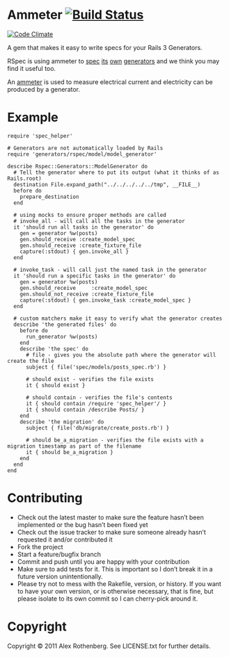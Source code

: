 # Ammeter [![Build Status](https://secure.travis-ci.org/alexrothenberg/ammeter.png)](http://travis-ci.org/alexrothenberg/ammeter)
[![Code Climate](https://codeclimate.com/badge.png)](https://codeclimate.com/github/alexrothenberg/ammeter)

A gem that makes it easy to write specs for your Rails 3 Generators.

RSpec is using ammeter to 
[spec](https://github.com/rspec/rspec-rails/blob/master/spec/generators/rspec/model/model_generator_spec.rb) 
[its](https://github.com/rspec/rspec-rails/blob/master/spec/generators/rspec/controller/controller_generator_spec.rb) 
[own](https://github.com/rspec/rspec-rails/blob/master/spec/generators/rspec/helper/helper_generator_spec.rb) 
[generators](https://github.com/rspec/rspec-rails/blob/master/spec/generators/rspec/scaffold/scaffold_generator_spec.rb)
and we think you may find it useful too.

An [ammeter](http://en.wikipedia.org/wiki/Ammeter) is used to measure electrical current and 
electricity can be produced by a generator.

# Example

    require 'spec_helper'

    # Generators are not automatically loaded by Rails
    require 'generators/rspec/model/model_generator'

    describe Rspec::Generators::ModelGenerator do
      # Tell the generator where to put its output (what it thinks of as Rails.root)
      destination File.expand_path("../../../../../tmp", __FILE__)
      before do
        prepare_destination
      end

      # using mocks to ensure proper methods are called
      # invoke_all - will call all the tasks in the generator
      it 'should run all tasks in the generator' do
        gen = generator %w(posts)
        gen.should_receive :create_model_spec
        gen.should_receive :create_fixture_file
        capture(:stdout) { gen.invoke_all }
      end

      # invoke_task - will call just the named task in the generator
      it 'should run a specific tasks in the generator' do
        gen = generator %w(posts)
        gen.should_receive     :create_model_spec
        gen.should_not_receive :create_fixture_file
        capture(:stdout) { gen.invoke_task :create_model_spec }
      end

      # custom matchers make it easy to verify what the generator creates
      describe 'the generated files' do
        before do
          run_generator %w(posts)
        end
        describe 'the spec' do
          # file - gives you the absolute path where the generator will create the file
          subject { file('spec/models/posts_spec.rb') }

          # should exist - verifies the file exists
          it { should exist }

          # should contain - verifies the file's contents
          it { should contain /require 'spec_helper'/ }
          it { should contain /describe Posts/ }
        end
        describe 'the migration' do
          subject { file('db/migrate/create_posts.rb') }

          # should be_a_migration - verifies the file exists with a migration timestamp as part of the filename 
          it { should be_a_migration }
        end
      end
    end


# Contributing

* Check out the latest master to make sure the feature hasn’t been implemented or the bug hasn’t been fixed yet
* Check out the issue tracker to make sure someone already hasn’t requested it and/or contributed it
* Fork the project
* Start a feature/bugfix branch
* Commit and push until you are happy with your contribution
* Make sure to add tests for it. This is important so I don’t break it in a future version unintentionally.
* Please try not to mess with the Rakefile, version, or history. If you want to have your own version, or is otherwise necessary, that is fine, but please isolate to its own commit so I can cherry-pick around it.

# Copyright

Copyright © 2011 Alex Rothenberg. See LICENSE.txt for further details.
